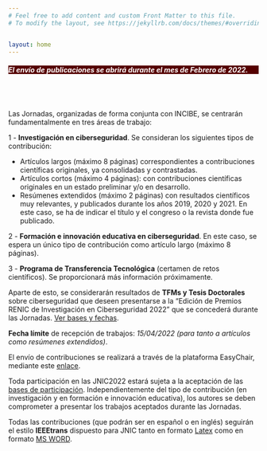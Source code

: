 ```yaml
---
# Feel free to add content and custom Front Matter to this file.
# To modify the layout, see https://jekyllrb.com/docs/themes/#overriding-theme-defaults   mediante este [enlace](https://easychair.org/conferences/?conf=jnic2019).    


layout: home
---
```



<h5 style="color:white; background-color: #550000;" class="text-center"><i class="far fa-clock mr-3"></i> <b> <i> El envío de publicaciones se abrirá durante el mes de Febrero de 2022.</i></b></h5>
 <br><br>



Las Jornadas, organizadas de forma conjunta con INCIBE, se centrarán fundamentalmente en tres áreas de trabajo:

1 - __Investigación en ciberseguridad__. Se consideran los siguientes tipos de contribución:

*  Artículos largos (máximo 8 páginas) correspondientes a contribuciones científicas originales, ya consolidadas y contrastadas.
*  Artículos cortos (máximo 4 páginas): con contribuciones científicas originales en un estado preliminar y/o en desarrollo.
*  Resúmenes extendidos (máximo 2 páginas) con resultados científicos muy relevantes, y publicados durante los años 2019, 2020 y 2021. En este caso, se ha de indicar el título y el congreso o la revista donde fue publicado. 

2 - __Formación e innovación educativa en ciberseguridad__. En este caso, se espera un único tipo de contribución como artículo largo (máximo 8 páginas).

3 - __Programa de Transferencia Tecnológica__ (certamen de retos científicos). Se proporcionará más información próximamente. 

<!-- [Más información](https://transferencia.jnic.es/edicion-2019-20). -->

Aparte de esto, se considerarán resultados de __TFMs y Tesis Doctorales__ sobre ciberseguridad que deseen presentarse a la “Edición de Premios RENIC de Investigación en Ciberseguridad  2022” que se concederá durante las Jornadas. <a href="https://www.renic.es/es/convocados-los-premios-de-investigacion-en-ciberseguridad-2022" target="_blank"> Ver bases y fechas</a>.


__Fecha límite__ de recepción de trabajos:  _15/04/2022 (para tanto a artículos como resúmenes extendidos)_. 

El envío de contribuciones se realizará a través de la plataforma EasyChair, mediante este <a href="https://easychair.org/my/conference?conf=jnic2022" target="_blank">enlace</a>. 

Toda participación en las JNIC2022 estará sujeta a la aceptación de las [bases de participación]({{site.url}}/bases). Independientemente del tipo de contribución (en investigación y en formación e innovación educativa), los autores se deben comprometer a presentar los trabajos aceptados durante las Jornadas. 

Todas las contribuciones (que podrán ser en español o en inglés) seguirán el estilo __IEEEtrans__ dispuesto para JNIC tanto en formato [Latex]({{site.url}}/assets/jnic2022_trabajos_latex.zip) como en formato [MS WORD]({{site.url}}/assets/jnic2022_trabajos_word.zip).

